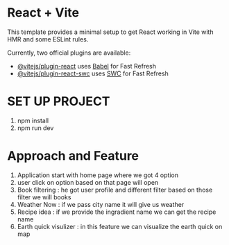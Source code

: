 # React + Vite

This template provides a minimal setup to get React working in Vite with HMR and some ESLint rules.

Currently, two official plugins are available:

- [@vitejs/plugin-react](https://github.com/vitejs/vite-plugin-react/blob/main/packages/plugin-react/README.md) uses [Babel](https://babeljs.io/) for Fast Refresh
- [@vitejs/plugin-react-swc](https://github.com/vitejs/vite-plugin-react-swc) uses [SWC](https://swc.rs/) for Fast Refresh

# SET UP PROJECT 
1. npm install 
2. npm run dev

# Approach and Feature
1. Application start with home page where we got 4 option 
2. user click on option based on that page will open 
3. Book filtering : he got user profile and different filter based on those filter we will books 
4. Weather Now : if we pass city name it will give us weather 
5. Recipe idea : if we provide the ingradient name we can get the recipe name
6. Earth quick visulizer : in this feature we can visualize the earth quick on map 
